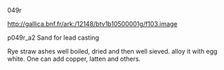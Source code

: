049r 

http://gallica.bnf.fr/ark:/12148/btv1b10500001g/f103.image


p049r_a2 Sand for lead casting

Rye straw ashes well boiled, dried and then well sieved. alloy it with egg white. One can add copper, latten and others. 

